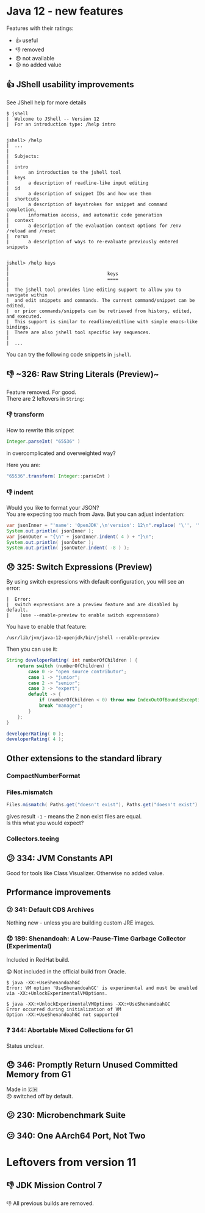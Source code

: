 # Java 12 - new features 

Features with their ratings:
* :+1: useful
* :-1: removed
* :disappointed: not available
* :confused: no added value

## :+1: JShell usability improvements
See JShell help for more details
```
$ jshell
|  Welcome to JShell -- Version 12
|  For an introduction type: /help intro


jshell> /help
|  ...
|
|  Subjects:
|  
|  intro
|       an introduction to the jshell tool
|  keys
|       a description of readline-like input editing
|  id
|       a description of snippet IDs and how use them
|  shortcuts
|       a description of keystrokes for snippet and command completion,
|       information access, and automatic code generation
|  context
|       a description of the evaluation context options for /env /reload and /reset
|  rerun
|       a description of ways to re-evaluate previously entered snippets


jshell> /help keys
|  
|                                    keys
|                                    ====
|  
|  The jshell tool provides line editing support to allow you to navigate within
|  and edit snippets and commands. The current command/snippet can be edited,
|  or prior commands/snippets can be retrieved from history, edited, and executed.
|  This support is similar to readline/editline with simple emacs-like bindings.
|  There are also jshell tool specific key sequences.
|
|  ...
```

You can try the following code snippets in `jshell`.

## :-1: ~326: Raw String Literals (Preview)~
Feature removed. For good.  
There are 2 leftovers in `String`:
### :-1: transform
How to rewrite this snippet
```java
Integer.parseInt( "65536" )
```
in overcomplicated and overweighted way?

Here you are:
```java
"65536".transform( Integer::parseInt )
```

### :-1: indent
Would you like to format your JSON?  
You are expecting too much from Java.
But you can adjust indentation:

```java
var jsonInner = "'name': 'OpenJDK',\n'version': 12\n".replace( '\'', '"' );
System.out.println( jsonInner );
var jsonOuter = "{\n" + jsonInner.indent( 4 ) + "}\n";
System.out.println( jsonOuter );
System.out.println( jsonOuter.indent( -8 ) );
```

## :disappointed: 325: Switch Expressions (Preview)

By using switch expressions with default configuration, you will see an error:
```
|  Error:
|  switch expressions are a preview feature and are disabled by default.
|    (use --enable-preview to enable switch expressions)
```

You have to enable that feature:
```
/usr/lib/jvm/java-12-openjdk/bin/jshell --enable-preview
```

Then you can use it:
```java
String developerRating( int numberOfChildren ) {
    return switch (numberOfChildren) {
        case 0 -> "open source contributor";
        case 1 -> "junior";
        case 2 -> "senior";
        case 3 -> "expert";
        default -> {
            if (numberOfChildren < 0) throw new IndexOutOfBoundsException( numberOfChildren );
            break "manager";
        }
    };
}

developerRating( 0 );
developerRating( 4 );
```

## Other extensions to the standard library
### CompactNumberFormat
### Files.mismatch

```java
Files.mismatch( Paths.get("doesn't exist"), Paths.get("doesn't exist") )
```
gives result `-1` - means the 2 non exist files are equal.  
Is this what you would expect?

### Collectors.teeing

## :confused: 334: JVM Constants API
Good for tools like Class Visualizer. Otherwise no added value.

## Prformance improvements
### :confused: 341: Default CDS Archives
Nothing new - unless you are building custom JRE images.

### :disappointed: 189: Shenandoah: A Low-Pause-Time Garbage Collector (Experimental)
Included in RedHat build.

:disappointed: Not included in the official build from Oracle.

```
$ java -XX:+UseShenandoahGC
Error: VM option 'UseShenandoahGC' is experimental and must be enabled via -XX:+UnlockExperimentalVMOptions.

$ java -XX:+UnlockExperimentalVMOptions -XX:+UseShenandoahGC
Error occurred during initialization of VM
Option -XX:+UseShenandoahGC not supported
```

### :question: 344: Abortable Mixed Collections for G1
Status unclear.

## :disappointed: 346: Promptly Return Unused Committed Memory from G1
Made in :switzerland:  
:disappointed: switched off by default.

## :confused: 230: Microbenchmark Suite
## :confused: 340: One AArch64 Port, Not Two

# Leftovers from version 11
## :-1: JDK Mission Control 7
:-1: All previous builds are removed.

